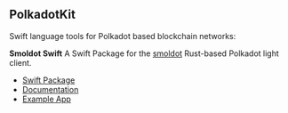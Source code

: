 ## PolkadotKit

Swift language tools for Polkadot based blockchain networks:

**Smoldot Swift**
A Swift Package for the [smoldot](https://github.com/smol-dot/smoldot) Rust-based  Polkadot light client.

* [Swift Package](https://github.com/finsig/smoldot-swift)
* [Documentation](https://finsig.github.io/smoldot-swift/documentation/smoldotswift/)
* [Example App](https://github.com/finsig/smoldot-swift-example)
